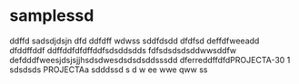 # samplessd
ddffd
sadsdjdsjn
dfd
ddfdff
wdwss
sddfdsdd
dfdfsd
deffdfweeadd
dfddffddf
ddffddfdfdffddfsdsddsdds
fdfsdsdsdsddwwsddfw
defdddfweesjdsjsjjhsdsdwesdsdsdsddsssdd
dferreddffdfdPROJECTA-30 1
sdsdsds
PROJECTAa
sdddssd
s
d
w
ee
wwe
qww
ss
